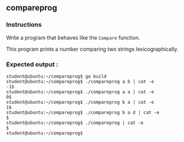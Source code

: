 ## compareprog

### Instructions

Write a program that behaves like the `Compare` function.

This program prints a number comparing two strings lexicographically.

### Expected output :

```console
student@ubuntu:~/compareprog$ go build
student@ubuntu:~/compareprog$ ./compareprog a b | cat -e
-1$
student@ubuntu:~/compareprog$ ./compareprog a a | cat -e
0$
student@ubuntu:~/compareprog$ ./compareprog b a | cat -e
1$
student@ubuntu:~/compareprog$ ./compareprog b a d | cat -e
$
student@ubuntu:~/compareprog$ ./compareprog | cat -e
$
student@ubuntu:~/compareprog$
```
